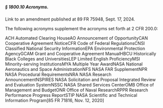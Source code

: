 ##### § 1800.10 Acronyms. #####

Link to an amendment published at 89 FR 75948, Sept. 17, 2024.

The following acronyms supplement the acronyms set forth at 2 CFR 200.0:

ACH Automated Clearing HouseAO Announcement of OpportunityCAN Cooperative Agreement NoticeCFR Code of Federal RegulationsCNSI Classified National Security InformationEPA Environmental Protection AgencyGCAM Grant and Cooperative Agreement ManualHBCU Historically Black Colleges and UniversitiesLEP Limited English ProficiencyMSI Minority-serving InstitutionsMYA Multiple Year AwardNASA National Aeronautics and Space AdministrationNFS NASA FAR SupplementNPR NASA Procedural RequirementsNRA NASA Research AnnouncementNSPIRES NASA Solicitation and Proposal Integrated Review and Evaluation SystemNSSC NASA Shared Services CenterOMB Office of Management and BudgetONR Office of Naval ResearchRPPR Research Performance Progress ReportSTIP NASA Scientific and Technical Information Program[85 FR 71816, Nov. 12, 2020]
